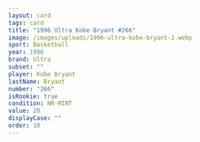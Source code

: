 ```yaml
---
layout: card
tags: card
title: "1996 Ultra Kobe Bryant #266"
image: /images/uploads/1996-ultra-kobe-bryant-2.webp
sport: Basketball
year: 1996
brand: Ultra
subset: ""
player: Kobe Bryant
lastName: Bryant
number: "266"
isRookie: true
condition: NR-MINT
value: 20
displayCase: ""
order: 10
---
```


